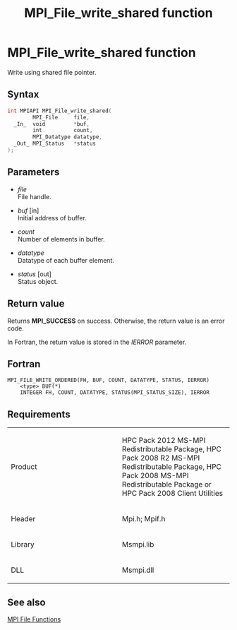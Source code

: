 ﻿---
title: MPI_File_write_shared function
TOCTitle: MPI_File_write_shared function
ms:assetid: acd56c90-42a4-4e36-8efc-df9e2bc92df9
ms:mtpsurl: https://msdn.microsoft.com/en-us/library/Dn473371(v=VS.85)
ms:contentKeyID: 59360907
ms.date: 03/28/2018
mtps_version: v=VS.85
f1_keywords:
- MPI_FILE_WRITE_ORDERED
- mpi/MPI_FILE_WRITE_ORDERED
- mpi/MPI_File_write_shared
- MPI_File_write_shared
- mpif/MPI_FILE_WRITE_ORDERED
- mpif/MPI_File_write_shared
dev_langs:
- C++
- C
---

# MPI\_File\_write\_shared function

Write using shared file pointer.

## Syntax

``` c++
int MPIAPI MPI_File_write_shared(
        MPI_File     file,
  _In_  void         *buf,
        int          count,
        MPI_Datatype datatype,
  _Out_ MPI_Status   *status
);
```

## Parameters

  - *file*  
    File handle.

  - *buf* \[in\]  
    Initial address of buffer.

  - *count*  
    Number of elements in buffer.

  - *datatype*  
    Datatype of each buffer element.

  - *status* \[out\]  
    Status object.

## Return value

Returns **MPI\_SUCCESS** on success. Otherwise, the return value is an error code.

In Fortran, the return value is stored in the *IERROR* parameter.

## Fortran

    MPI_FILE_WRITE_ORDERED(FH, BUF, COUNT, DATATYPE, STATUS, IERROR)
        <type> BUF(*)
        INTEGER FH, COUNT, DATATYPE, STATUS(MPI_STATUS_SIZE), IERROR

## Requirements

<table>
<colgroup>
<col style="width: 50%" />
<col style="width: 50%" />
</colgroup>
<tbody>
<tr class="odd">
<td><p>Product</p></td>
<td><p>HPC Pack 2012 MS-MPI Redistributable Package, HPC Pack 2008 R2 MS-MPI Redistributable Package, HPC Pack 2008 MS-MPI Redistributable Package or HPC Pack 2008 Client Utilities</p></td>
</tr>
<tr class="even">
<td><p>Header</p></td>
<td>Mpi.h;
Mpif.h</td>
</tr>
<tr class="odd">
<td><p>Library</p></td>
<td>Msmpi.lib</td>
</tr>
<tr class="even">
<td><p>DLL</p></td>
<td>Msmpi.dll</td>
</tr>
</tbody>
</table>


## See also

[MPI File Functions](mpi-file-functions.md)

